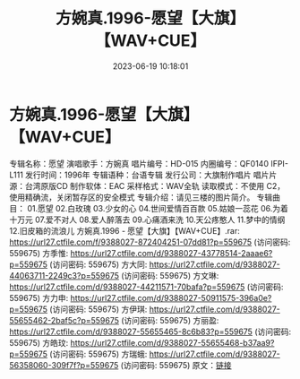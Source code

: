 ﻿---
title: 方婉真.1996-愿望【大旗】【WAV+CUE】
date: 2023-06-19 10:18:01
categories: WAV车载音乐、镜像
tags: 华语中文
---
# 方婉真.1996-愿望【大旗】【WAV+CUE】

专辑名称：愿望
演唱歌手：方婉真
唱片编号：HD-015
内圈编号：QF0140 IFPI-L111
发行时间：1996年
专辑语种：台语专辑
发行公司：大旗制作唱片
唱片片源：台湾原版CD
制作软体：EAC
采样格式：WAV全轨
读取模式：不使用 C2，使用精确流，关闭暂存区的安全模式
专辑介绍：请见三楼的图片简介。
专辑曲目：
01.愿望
02.白玫瑰
03.少女的心
04.世间爱情百百款
05.姑娘一蕊花
06.为着十万元
07.爱不对人
08.爱人醉落去
09.心痛酒来洗
10.天公疼憨人
11.梦中的情纲
12.旧皮箱的流浪儿
方婉真.1996 - 愿望【大旗】【WAV+CUE】.rar: https://url27.ctfile.com/f/9388027-872404251-07dd81?p=559675
(访问密码: 559675)
方季惟: https://url27.ctfile.com/d/9388027-43778514-2aaae6?p=559675
(访问密码: 559675)
方大同: https://url27.ctfile.com/d/9388027-44063711-2249c3?p=559675
(访问密码: 559675)
方文琳: https://url27.ctfile.com/d/9388027-44211571-70bafa?p=559675
(访问密码: 559675)
方力申: https://url27.ctfile.com/d/9388027-50911575-396a0e?p=559675
(访问密码: 559675)
方伊琪: https://url27.ctfile.com/d/9388027-55655462-2baf5c?p=559675
(访问密码: 559675)
方丽盈: https://url27.ctfile.com/d/9388027-55655465-8c6b83?p=559675
(访问密码: 559675)
方皓玟: https://url27.ctfile.com/d/9388027-55655468-b37aa9?p=559675
(访问密码: 559675)
方瑞蛾: https://url27.ctfile.com/d/9388027-56358060-309f7f?p=559675
(访问密码: 559675)
原文：[链接](https://blog.sina.com.cn/s/blog_1647c7e76010312ef.html)